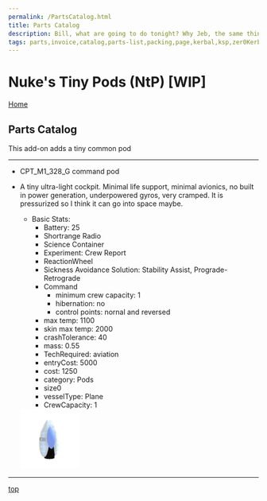 ```yaml
---
permalink: /PartsCatalog.html
title: Parts Catalog
description: Bill, what are going to do tonight? Why Jeb, the same thing we do every night, Take over the world!
tags: parts,invoice,catalog,parts-list,packing,page,kerbal,ksp,zer0Kerbal,zedK
---
```


<!-- PartsCatalog.md v1.1.4.0
Nuke's Tiny Pods (NtP)
created: 01 Feb 2022
updated: 15 May 2022 -->

<script src="https://kit.fontawesome.com/0ea5493613.js" crossorigin="anonymous"></script>
<i class="fa-solid fa-explosion fa-beat-fade fa-3x" style="--fa-beat-fade-opacity: 0.1; --fa-beat-fade-scale: 1.25;color: #FF7E03" ></i>

# Nuke's Tiny Pods (NtP) [WIP]

[Home](./index.md)

## Parts Catalog

This add-on adds a tiny common pod

---

* CPT_M1_328_G command pod
* A tiny ultra-light cockpit. Minimal life support, minimal avionics, no built in power generation, underpowered gyros, very cramped. It is pressurized so I think it can go into space maybe.
  * Basic Stats:
    * Battery: 25
    * Shortrange Radio
    * Science Container
    * Experiment: Crew Report
    * ReactionWheel
    * Sickness Avoidance Solution: Stability Assist, Prograde-Retrograde
    * Command
      * minimum crew capacity: 1
      * hibernation: no
      * control points: nornal and reversed
    * max temp: 1100
    * skin max temp: 2000
    * crashTolerance: 40
    * mass: 0.55
    * TechRequired: aviation
    * entryCost: 5000
    * cost: 1250
    * category: Pods
    * size0
    * vesselType: Plane
    * CrewCapacity: 1

  <img src="https://raw.githubusercontent.com/zer0Kerbal/NukesTinyPods/master/GameData/Nuke/NukesTinyPods/Parts/%40thumbs/ntp-cockpit_icon.png" alt="Tiny Pod" width="25%" height="25%" />

---

[top](#Parts-Catalog)

<!-- THIS FILE: CC BY-ND 4.0 by zer0Kerbal -->